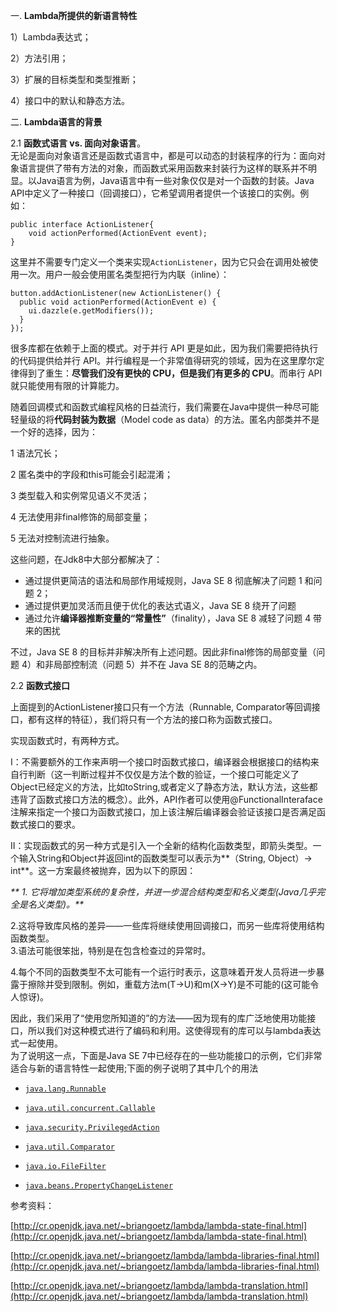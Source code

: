 一. **Lambda所提供的新语言特性**

1）Lambda表达式；

2）方法引用；

3）扩展的目标类型和类型推断；

4）接口中的默认和静态方法。

二. **Lambda语言的背景**

2.1 **函数式语言 vs. 面向对象语言**。  
无论是面向对象语言还是函数式语言中，都是可以动态的封装程序的行为：面向对象语言提供了带有方法的对象，而函数式采用函数来封装行为这样的联系并不明显。以Java语言为例，Java语言中有一些对象仅仅是对一个函数的封装。Java API中定义了一种接口（回调接口），它希望调用者提供一个该接口的实例。例如：

```
public interface ActionListener{
    void actionPerformed(ActionEvent event);
}
```

这里并不需要专门定义一个类来实现`ActionListener`，因为它只会在调用处被使用一次。用户一般会使用匿名类型把行为内联（inline）：

```
button.addActionListener(new ActionListener() {
  public void actionPerformed(ActionEvent e) {
    ui.dazzle(e.getModifiers());
  }
});
```

很多库都在依赖于上面的模式。对于并行 API 更是如此，因为我们需要把待执行的代码提供给并行 API。并行编程是一个非常值得研究的领域，因为在这里摩尔定律得到了重生：**尽管我们没有更快的 CPU，但是我们有更多的 CPU**。而串行 API 就只能使用有限的计算能力。

随着回调模式和函数式编程风格的日益流行，我们需要在Java中提供一种尽可能轻量级的将**代码封装为数据**（Model code as data）的方法。匿名内部类并不是一个好的选择，因为：

1 语法冗长；

2 匿名类中的字段和this可能会引起混淆；

3 类型载入和实例常见语义不灵活；

4 无法使用非final修饰的局部变量；

5 无法对控制流进行抽象。

这些问题，在Jdk8中大部分都解决了：

* 通过提供更简洁的语法和局部作用域规则，Java SE 8 彻底解决了问题 1 和问题 2；
* 通过提供更加灵活而且便于优化的表达式语义，Java SE 8 绕开了问题 
* 通过允许**编译器推断变量的“常量性”**（finality），Java SE 8 减轻了问题 4 带来的困扰

不过，Java SE 8 的目标并非解决所有上述问题。因此非final修饰的局部变量（问题 4）和非局部控制流（问题 5）并不在 Java SE 8的范畴之内。

2.2 **函数式接口**

上面提到的ActionListener接口只有一个方法（Runnable, Comparator等回调接口，都有这样的特征），我们将只有一个方法的接口称为函数式接口。

实现函数式时，有两种方式。

I：不需要额外的工作来声明一个接口时函数式接口，编译器会根据接口的结构来自行判断（这一判断过程并不仅仅是方法个数的验证，一个接口可能定义了Object已经定义的方法，比如toString,或者定义了静态方法，默认方法，这些都违背了函数式接口方法的概念）。此外，API作者可以使用@FunctionalInteraface注解来指定一个接口为函数式接口，加上该注解后编译器会验证该接口是否满足函数式接口的要求。

II：实现函数式的另一种方式是引入一个全新的结构化函数类型，即箭头类型。一个输入String和Object并返回int的函数类型可以表示为**（String, Object）-&gt; int**。这一方案最终被抛弃，因为以下的原因：

_** 1. 它将增加类型系统的复杂性，并进一步混合结构类型和名义类型\(Java几乎完全是名义类型\)。**_

 2.这将导致库风格的差异——一些库将继续使用回调接口，而另一些库将使用结构函数类型。  
 3.语法可能很笨拙，特别是在包含检查过的异常时。

 4.每个不同的函数类型不太可能有一个运行时表示，这意味着开发人员将进一步暴露于擦除并受到限制。例如，重载方法m\(T-&gt;U\)和m\(X-&gt;Y\)是不可能的\(这可能令人惊讶\)。

因此，我们采用了“使用您所知道的”的方法——因为现有的库广泛地使用功能接口，所以我们对这种模式进行了编码和利用。这使得现有的库可以与lambda表达式一起使用。  
为了说明这一点，下面是Java SE 7中已经存在的一些功能接口的示例，它们非常适合与新的语言特性一起使用;下面的例子说明了其中几个的用法

*   [`java.lang.Runnable`](http://download.oracle.com/javase/7/docs/api/java/lang/Runnable.html)

* [`java.util.concurrent.Callable`](http://download.oracle.com/javase/7/docs/api/java/util/concurrent/Callable.html)
* [`java.security.PrivilegedAction`](http://download.oracle.com/javase/7/docs/api/java/security/PrivilegedAction.html)
* [`java.util.Comparator`](http://download.oracle.com/javase/7/docs/api/java/util/Comparator.html)
* [`java.io.FileFilter`](http://download.oracle.com/javase/7/docs/api/java/io/FileFilter.html)
* [`java.beans.PropertyChangeListener`](http://www.fxfrog.com/docs_www/api/java/beans/PropertyChangeListener.html)







参考资料：

[http://cr.openjdk.java.net/~briangoetz/lambda/lambda-state-final.html](http://cr.openjdk.java.net/~briangoetz/lambda/lambda-state-final.html)

[http://cr.openjdk.java.net/~briangoetz/lambda/lambda-libraries-final.html](http://cr.openjdk.java.net/~briangoetz/lambda/lambda-libraries-final.html)

[http://cr.openjdk.java.net/~briangoetz/lambda/lambda-translation.html](http://cr.openjdk.java.net/~briangoetz/lambda/lambda-translation.html)

